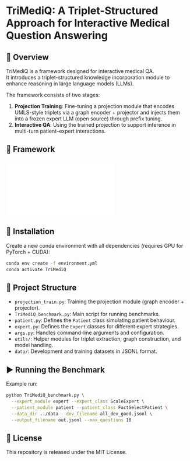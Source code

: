 # TriMediQ: A Triplet-Structured Approach for Interactive Medical Question Answering

## 🚀 Overview
TriMediQ is a framework designed for interactive medical QA.  
It introduces a triplet-structured knowledge incorporation module to enhance reasoning in large language models (LLMs).  

The framework consists of two stages:
1. **Projection Training**: Fine-tuning a projection module that encodes UMLS-style triplets via a graph encoder + projector and injects them into a frozen expert LLM (open source) through prefix tuning.
2. **Interactive QA**: Using the trained projection to support inference in multi-turn patient–expert interactions.

## 🧩 Framework
![TriMediQ Framework](image/Medical_QA.pdf)

## 🔧 Installation

Create a new conda environment with all dependencies (requires GPU for PyTorch + CUDA):
```bash
conda env create -f environment.yml
conda activate TriMediQ
```

## 📂 Project Structure
- `projection_train.py`: Training the projection module (graph encoder + projector).
- `TriMediQ_benchmark.py`: Main script for running benchmarks.
- `patient.py`: Defines the `Patient` class simulating patient behaviour.
- `expert.py`: Defines the `Expert` classes for different expert strategies.
- `args.py`: Handles command-line arguments and configuration.
- `utils/`: Helper modules for triplet extraction, graph construction, and model handling.
- `data/`: Development and training datasets in JSONL format.


## ▶️ Running the Benchmark
Example run:
```bash
python TriMediQ_benchmark.py \
  --expert_module expert --expert_class ScaleExpert \
  --patient_module patient --patient_class FactSelectPatient \
  --data_dir ../data --dev_filename all_dev_good.jsonl \
  --output_filename out.jsonl --max_questions 10
```

## 📜 License
This repository is released under the MIT License.

